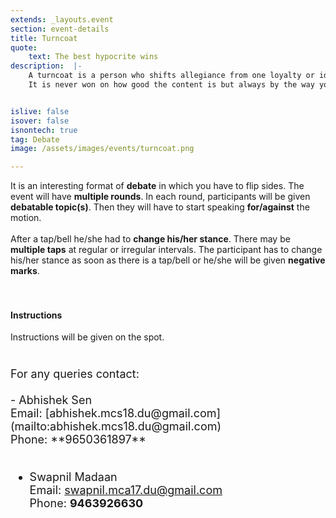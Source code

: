 ```yaml
---
extends: _layouts.event
section: event-details
title: Turncoat
quote:
    text: The best hypocrite wins
description:  |-
    A turncoat is a person who shifts allegiance from one loyalty or ideal to another, betraying or deserting an original cause by switching to the opposing side or party.
    It is never won on how good the content is but always by the way you connect the transitions when you flip.


islive: false
isover: false
isnontech: true
tag: Debate
image: /assets/images/events/turncoat.png

---
```

It is an interesting format of **debate** in which you have to flip sides. The event will have **multiple rounds**. In each round, participants will be given **debatable topic(s)**. Then they will have to start speaking **for/against** the motion. 
<br>
<br>
After a tap/bell he/she had to **change his/her stance**. There may be **multiple taps** at regular or irregular intervals. The participant has to change his/her stance as soon as there is a tap/bell or he/she will be given **negative marks**.
<br>
<br>
<br>
#### **Instructions**
Instructions will be given on the spot.

<div markdown="1" style="margin-top: 2.5rem; font-size: 18px;">
For any queries contact: <br><br>
- Abhishek Sen<br>
Email: [abhishek.mcs18.du@gmail.com](mailto:abhishek.mcs18.du@gmail.com)<br>
Phone: **9650361897**<br>
<br>

- Swapnil Madaan<br>
Email: [swapnil.mca17.du@gmail.com](mailto:swapnil.mca17.du@gmail.com)<br>
Phone: **9463926630**<br>
<br>
</div>

